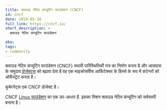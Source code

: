```yaml
---
title: क्लाउड नेटिव कंप्यूटिंग फाउंडेशन (CNCF)
id: cncf
date: 2019-05-26
full_link: https://cncf.io/
short_description: >
  क्लाउड नेटिव कंप्यूटिंग फाउंडेशन 

aka:
tags:
- community
---
```

 क्लाउड नेटिव कंप्यूटिंग फाउंडेशन (CNCF) स्थायी पारिस्थितिकी तंत्र का निर्माण करता है और
 आसपास के समुदाय [प्रोजेक्ट्स](https://www.cncf.io/projects/) को बढ़ावा देता है  वह
 एक माइक्रोसर्विस आर्किटेक्चर के हिस्से के रूप में कंटेनरों को ओर्केस्ट्रेट करता है।

कुबेरनेट्स एक CNCF प्रोजेक्ट है।

<!--more-->

CNCF [Linux फाउंडेशन](https://www.linuxfoundation.org/) का एक उप-आधार है.
इसका मिशन क्लाउड नेटिव कंप्यूटिंग को सर्वव्यापी बनाना है।

